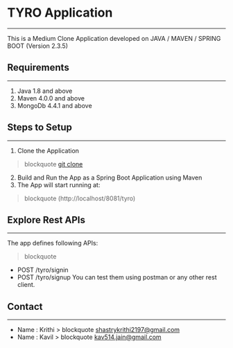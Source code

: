 # TYRO Application
---
This is a Medium Clone Application developed on JAVA / MAVEN / SPRING BOOT (Version 2.3.5)
## Requirements
---
1. Java 1.8 and above
2. Maven 4.0.0 and above
3. MongoDb 4.4.1 and above
## Steps to Setup
---
1. Clone the Application
> blockquote [git clone](https://github.com/shastrykrithi/knuth-spring-tyro.git)
2. Build and Run the App as a Spring Boot Application using Maven
3. The App will start running at:
> blockquote (http://localhost/8081/tyro)
## Explore Rest APIs
---
The app defines following APIs:
> blockquote
- POST /tyro/signin
- POST /tyro/signup
You can test them using postman or any other rest client.
## Contact
---
- Name : Krithi > blockquote shastrykrithi2197@gmail.com
- Name : Kavil > blockquote kav514.jain@gmail.com
  
